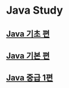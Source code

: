 # Java Study

## [Java 기초 편](./java-start)
## [Java 기본 편](./java-basic)
## [Java 중급 1편](./java-mid1)